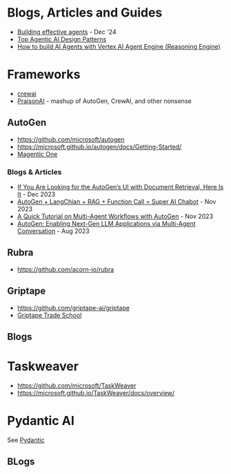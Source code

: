 # Blogs, Articles and Guides
- [Building effective agents](https://www.anthropic.com/research/building-effective-agents) - Dec '24
- [Top Agentic AI Design Patterns](https://medium.com/@yugank.aman/top-agentic-ai-design-patterns-for-architecting-ai-systems-397798b44d5c)
- [How to build AI Agents with Vertex AI Agent Engine (Reasoning Engine)](https://medium.com/google-cloud/ai-agents-8eb2b6edea9b)

# Frameworks
- [crewai](https://www.crewai.com/open-source)
- [PraisonAI](https://github.com/MervinPraison/PraisonAI/) - mashup of AutoGen, CrewAI, and other nonsense

## AutoGen
- https://github.com/microsoft/autogen
- https://microsoft.github.io/autogen/docs/Getting-Started/
- [Magentic One](https://github.com/microsoft/autogen/tree/main/python/packages/autogen-magentic-one)

### Blogs & Articles
- [If You Are Looking for the AutoGen’s UI with Document Retrieval, Here Is It](https://medium.com/gitconnected/if-you-are-looking-for-the-autogens-ui-with-document-retrieval-here-is-it-a38a4f9ec5a9) - Dec 2023
- [AutoGen + LangChian + RAG + Function Call = Super AI Chabot](https://medium.com/gitconnected/autogen-langchian-rag-function-call-super-ai-chabot-3951911607f2) - Nov 2023 
- [A Quick Tutorial on Multi-Agent Workflows with AutoGen](https://medium.com/ai-mind-labs/a-quick-tutorial-on-multi-agent-workflows-with-autogen-354a394d3df1) - Nov 2023
- [AutoGen: Enabling Next-Gen LLM Applications via Multi-Agent Conversation](https://www.microsoft.com/en-us/research/publication/autogen-enabling-next-gen-llm-applications-via-multi-agent-conversation-framework/) - Aug 2023

## Rubra
- https://github.com/acorn-io/rubra

## Griptape 
- https://github.com/griptape-ai/griptape
- [Griptape Trade School](https://learn.griptape.ai/latest/)

## Blogs

# Taskweaver
- https://github.com/microsoft/TaskWeaver
- https://microsoft.github.io/TaskWeaver/docs/overview/

# Pydantic AI
See [Pydantic](../python/pydantic.md)

## BLogs
